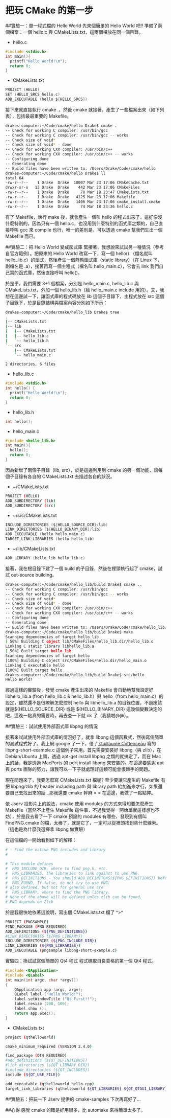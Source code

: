 # 把玩 CMake 的第一步


##實驗一：單一程式檔的 Hello World
先來個簡單的 Hello World 吧!! 準備了兩個檔案：一個 hello.c 與 CMakeLists.txt，這兩個檔放在同一個目錄。

- hello.c

```c
#include <stdio.h>
int main(){
  printf("Hello World!\n");
  return 0;
}
```

- CMakeLists.txt

```c
PROJECT (HELLO)
SET (HELLO_SRCS hello.c)
ADD_EXECUTABLE (hello ${HELLO_SRCS})
```

接下來就直接執行 cmake .，然後 cmake 就接著，產生了一些檔案出來（如下列表），包括最最重要的 Makefile。



```sh
drakes-computer:~/Code/cmake/hello Drake$ cmake .
-- Check for working C compiler: /usr/bin/gcc
-- Check for working C compiler: /usr/bin/gcc -- works
-- Check size of void*
-- Check size of void* - done
-- Check for working CXX compiler: /usr/bin/c++
-- Check for working CXX compiler: /usr/bin/c++ -- works
-- Configuring done
-- Generating done
-- Build files have been written to: /Users/Drake/Code/cmake/hello
drakes-computer:~/Code/cmake/hello Drake$ ll
total 64
-rw-r--r--    1 Drake  Drake  10007 Mar 23 17:06 CMakeCache.txt
drwxr-xr-x   13 Drake  Drake    442 Mar 23 17:06 CMakeFiles
-rw-r--r--    1 Drake  Drake     78 Mar 18 23:47 CMakeLists.txt
-rw-r--r--    1 Drake  Drake   4125 Mar 23 17:06 Makefile
-rw-r--r--    1 Drake  Drake   1406 Mar 23 17:06 cmake_install.cmake
-rw-r--r--    1 Drake  Drake     74 Mar 18 23:36 hello.c
```

有了 Makefile，執行 make 後，就會產生一個叫 hello 的程式出來了。這好像沒什麼特別的，因為只有一個 hello.c，也沒用到什麼特別的函式庫之類的，自己直接呼叫 gcc 來 compile 也行，唯一的差別是，可以透過 cmake 幫我們生出一個 Makefile 而已。

##實驗二：把 Hello World 變成函式庫
緊接著，我想說來試試另一種情況（參考自官方範例）。把原來的 Hello World 改寫一下，寫一個 hello() （檔名就叫 hello_lib.c）的函式，然後產生一個靜態函式庫（static library）（在 Linux 下，副檔名是 .a），接著再寫一個主程式（檔名叫 hello_main.c），它會去 link 我們自己寫的函式庫，然後直接呼叫 hello()。

於是乎，我們需要 3+1 個檔案，分別是 hello_main.c, hello_lib.c 與 CMakeLists.txt，外加一個 hello_lib.h（給 hello_main.c include 用的）。又，我想在這邊試一下，讓函式庫的程式碼放在 lib 這個子目錄下，主程式放在 src 這個子目錄下，於是目錄結構與檔案內容分別如下所示：


```sh
drakes-computer:~/Code/cmake/hello_lib Drake$ tree 
.
|-- CMakeLists.txt
|-- lib
|   |-- CMakeLists.txt
|   |-- hello_lib.c
|   `-- hello_lib.h
`-- src
    |-- CMakeLists.txt
    `-- hello_main.c

2 directories, 6 files
```

- hello_lib.c

```c
#include <stdio.h>
int hello() {
  printf("Hello World!\n");
  return 0;
}
```

- hello_lib.h

```c
int hello();
```

- hello_main.c

```c
#include <hello_lib.h>
int main(){
  hello();
  return 0;
}
```

因為新增了兩個子目錄（lib, src），於是這邊利用到 cmake 的另一個功能，讓每個子目錄有各自的 CMakeLists.txt 去描述各自的狀況。

- ~/CMakeLists.txt

```sh
PROJECT (HELLO)
ADD_SUBDIRECTORY (lib)
ADD_SUBDIRECTORY (src)
```

- ~/src/CMakeLists.txt

```c
INCLUDE_DIRECTORIES (${HELLO_SOURCE_DIR}/lib)
LINK_DIRECTORIES (${HELLO_BINARY_DIR}/lib)
ADD_EXECUTABLE (hello hello_main.c)
TARGET_LINK_LIBRARIES (hello hello_lib)
```

- ~/lib/CMakeLists.txt

```c
ADD_LIBRARY (hello_lib hello_lib.c)
```

接著，我在根目錄下建了一個 build 的子目錄，然後在裡頭執行起了 cmake，試試 out-source building。

```sh
drakes-computer:~/Code/cmake/hello_lib/build Drake$ cmake ..
-- Check for working C compiler: /usr/bin/gcc
-- Check for working C compiler: /usr/bin/gcc -- works
-- Check size of void*
-- Check size of void* - done
-- Check for working CXX compiler: /usr/bin/c++
-- Check for working CXX compiler: /usr/bin/c++ -- works
-- Configuring done
-- Generating done
-- Build files have been written to: /Users/Drake/Code/cmake/hello_lib/build
drakes-computer:~/Code/cmake/hello_lib/build Drake$ make
Scanning dependencies of target hello_lib
[ 50%] Building C object lib/CMakeFiles/hello_lib.dir/hello_lib.o
Linking C static library libhello_lib.a
[ 50%] Built target hello_lib
Scanning dependencies of target hello
[100%] Building C object src/CMakeFiles/hello.dir/hello_main.o
Linking C executable hello
[100%] Built target hello
drakes-computer:~/Code/cmake/hello_lib/build Drake$ src/hello 
Hello World!
```
經過這樣的實驗後，發覺 cmake 產生出來的 Makefile 會自動地幫我設定好 libhello_lib.a (from hello_lib.c & hello_lib.h）與 hello（from hello_main.c）的設定，雖然還不是很瞭解怎麼控制 hello 與 libhello_lib.a 的目錄位置，不過應該就是${HELLO_SOURCE_DIR} 或是 ${HELLO_BINARY_DIR} 這幾個變數決定的吧，這晚一點真的需要時，再去查一下就 ok 了（我猜啦@@）。

##實驗三：試試使用外部函式庫 libpng 的情況

接著來試試使用外部函式庫的情況好了，就拿 libpng 這個函數式，然後寫個簡單的測試程式好了。我上網 google 了一下，借了[ Guillaume Cottenceau](http://zarb.org/~gc/html/libpng.html) 寫的 libpng-short-example.c 這個例子來用。首先需要安裝好 libpng（與 zlib），在 Debian/Ubuntu 上頭，透過 apt-get install libpng 之類的就搞定了，而在 Mac 上的話，我是透過 MacPorts 的 port install libpng 來安裝的。在這邊要感謝 apt 與 ports 團隊的努力，讓我可以一下子就處理好這類可能會很棘手的問題。

現在問題來了，我要怎麼寫 CMakeLists.txt 檔呢? 至少要讓它產生的 Makefile 有把 libpng/zlib 的 header including path 與 library path 給加進來才行，如果還要自己去找出來的話…那我還要 cmake 幹麻 = = 在這邊，我做了一點點弊。

依 Jserv 投影片上的說法，cmake 使用 modules 的方式來得知要怎麼產生 Makefile（當然不止產生 Makefile 這件事，不過我覺得一開始單就這樣想也不妨），於是我去看了一下 cmake 預設的 modules 有哪些，發現到有個叫 FindPNG.cmake 的檔，太棒了，就是它了，一定可以從裡頭找到些什麼線索。（這也是為什麼我選擇拿 libpng 做實驗）

在這個檔的一開始看到如下的解釋：

```sh
# - Find the native PNG includes and library
#

# This module defines
#  PNG_INCLUDE_DIR, where to find png.h, etc.
#  PNG_LIBRARIES, the libraries to link against to use PNG.
#  PNG_DEFINITIONS - You should ADD_DEFINITONS(${PNG_DEFINITIONS}) before compiling code that includes png library files.
#  PNG_FOUND, If false, do not try to use PNG.
# also defined, but not for general use are
#  PNG_LIBRARY, where to find the PNG library.
# None of the above will be defined unles zlib can be found.
# PNG depends on Zlib

```

於是我很快地依著這說明，寫出個 CMakeLists.txt 檔了 ^>^

```sh
PROJECT (PNGSAMPLE)
FIND_PACKAGE (PNG REQUIRED)
ADD_DEFINITIONS (${PNG_DEFINITIONS})
#LINK_DIRECTORIES (${PNG_LIBRARY})
INCLUDE_DIRECTORIES (${PNG_INCLUDE_DIR})
LINK_LIBRARIES (${PNG_LIBRARIES})
ADD_EXECUTABLE (pngsample libpng-short-example.c)
```

實驗四：換試試寫個簡單的 Qt4 程式
程式碼取自良葛格的第一個 Qt4 程式。

```c
#include <QApplication>
#include <QLabel>
int main(int argc, char *argv[])
{
    QApplication app (argc, argv);
    QLabel label ("Hello World!");
    label.setWindowTitle ("Qt First!!");
    label.resize (200, 100);
    label.show ();
    return app.exec();
}
```

- CMakeLists.txt

```sh
project (qthelloworld)

cmake_minimum_required (VERSION 2.4.0)

find_package (Qt4 REQUIRED)
#add_definitions (${QT_DEFINITIONS})
#link_directories (${QT_LIBRARY_DIR})
#include_directories (${QT_INCLUDES})
include (${QT_USE_FILE})

add_executable (qthelloworld hello.cpp)
target_link_libraries (qthelloworld ${QT_LIBRARIES} ${QT_QTGUI_LIBRARY})
```
##實驗五：把玩一下 Jserv 提供的 cmake-samples
下次再寫好了…

##心得
感覺 cmake 的確是好用很多，比 automake 來得簡單太多了。


